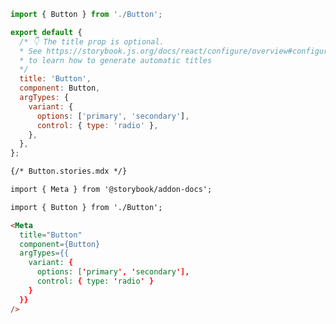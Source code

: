 ```js filename="Button.stories.js|jsx|ts|tsx" renderer="common" language="js"
import { Button } from './Button';

export default {
  /* 👇 The title prop is optional.
  * See https://storybook.js.org/docs/react/configure/overview#configure-story-loading
  * to learn how to generate automatic titles
  */
  title: 'Button',
  component: Button,
  argTypes: {
    variant: {
      options: ['primary', 'secondary'],
      control: { type: 'radio' },
    },
  },
};
```
```md renderer="common" language="mdx"
{/* Button.stories.mdx */}

import { Meta } from '@storybook/addon-docs';

import { Button } from './Button';

<Meta
  title="Button"
  component={Button}
  argTypes={{
    variant: {
      options: ['primary', 'secondary'],
      control: { type: 'radio' }
    }
  }}
/>
```
